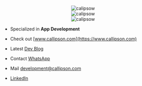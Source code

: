 
<div align="center">
  <br />
  <img
    src="https://github-readme-streak-stats.herokuapp.com?user=calipsow"
    alt="calipsow"
  />
  <br />
    <img
    src="https://github-readme-stats.vercel.app/api?username=calipsow&show_icons=true&rank_icon=github&number_format=short&hide=prs,issues"
    alt="calipsow"
  />
  <br />
    <img
    src="https://github-readme-stats.vercel.app/api/top-langs?username=calipsow&show_icons=true&locale=en&layout=compact&langs_count=6&exclude_repo=tts-model-server"
    alt="calipsow"
  />
  <br />
</div>


- Specialized in **App Development**

- Check out [www.callipson.com](https://www.callipson.com)

- Latest [Dev Blog](https://callipson.com/blog/development)

- Contact [WhatsApp](https://wa.me/message/QZ7KU4ISEPIZO1)

- Mail [development@callipson.com](mailto:development@callipson.com)

- [LinkedIn](https://www.linkedin.com/in/dennis-wilke-646691243?utm_source=share&utm_campaign=share_via&utm_content=profile&utm_medium=ios_app)




